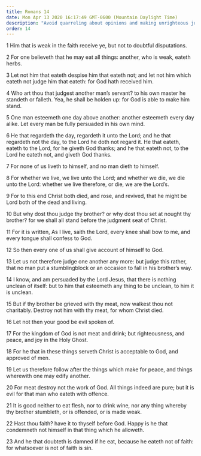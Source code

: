 ```yaml
---
title: Romans 14
date: Mon Apr 13 2020 16:17:49 GMT-0600 (Mountain Daylight Time)
description: "Avoid quarreling about opinions and making unrighteous judgment of each other—Every knee will bow to Christ—The kingdom of God embraces righteousness, peace, and joy in the Holy Ghost."
order: 14
---
```


1 Him that is weak in the faith receive ye, but not to doubtful disputations.

2 For one believeth that he may eat all things: another, who is weak, eateth herbs.

3 Let not him that eateth despise him that eateth not; and let not him which eateth not judge him that eateth: for God hath received him.

4 Who art thou that judgest another man’s servant? to his own master he standeth or falleth. Yea, he shall be holden up: for God is able to make him stand.

5 One man esteemeth one day above another: another esteemeth every day alike. Let every man be fully persuaded in his own mind.

6 He that regardeth the day, regardeth it unto the Lord; and he that regardeth not the day, to the Lord he doth not regard it. He that eateth, eateth to the Lord, for he giveth God thanks; and he that eateth not, to the Lord he eateth not, and giveth God thanks.

7 For none of us liveth to himself, and no man dieth to himself.

8 For whether we live, we live unto the Lord; and whether we die, we die unto the Lord: whether we live therefore, or die, we are the Lord’s.

9 For to this end Christ both died, and rose, and revived, that he might be Lord both of the dead and living.

10 But why dost thou judge thy brother? or why dost thou set at nought thy brother? for we shall all stand before the judgment seat of Christ.

11 For it is written, As I live, saith the Lord, every knee shall bow to me, and every tongue shall confess to God.

12 So then every one of us shall give account of himself to God.

13 Let us not therefore judge one another any more: but judge this rather, that no man put a stumblingblock or an occasion to fall in his brother’s way.

14 I know, and am persuaded by the Lord Jesus, that there is nothing unclean of itself: but to him that esteemeth any thing to be unclean, to him it is unclean.

15 But if thy brother be grieved with thy meat, now walkest thou not charitably. Destroy not him with thy meat, for whom Christ died.

16 Let not then your good be evil spoken of.

17 For the kingdom of God is not meat and drink; but righteousness, and peace, and joy in the Holy Ghost.

18 For he that in these things serveth Christ is acceptable to God, and approved of men.

19 Let us therefore follow after the things which make for peace, and things wherewith one may edify another.

20 For meat destroy not the work of God. All things indeed are pure; but it is evil for that man who eateth with offence.

21 It is good neither to eat flesh, nor to drink wine, nor any thing whereby thy brother stumbleth, or is offended, or is made weak.

22 Hast thou faith? have it to thyself before God. Happy is he that condemneth not himself in that thing which he alloweth.

23 And he that doubteth is damned if he eat, because he eateth not of faith: for whatsoever is not of faith is sin.
